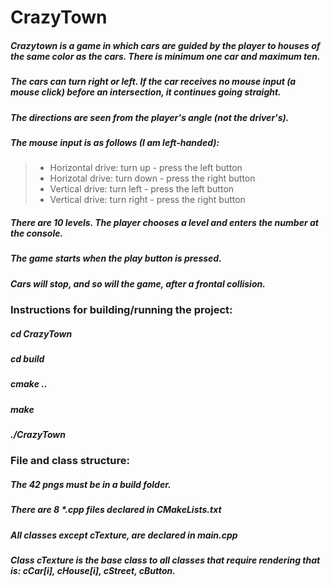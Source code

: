 # CrazyTown 
 ##### Crazytown is a game in which cars are guided by the player to houses of the same color as the cars. There is minimum one car and maximum ten.  
 ##### The cars can turn right or left. If the car receives no mouse input (a mouse click) before an intersection, it continues going straight.  
 ##### The directions are seen from the player's angle (not the driver's).  
 ##### The mouse input is as follows (I am left-handed):
> - Horizontal drive: turn up - press the left button
> - Horizotal drive: turn down - press the right button
> - Vertical drive: turn left - press the left button
> - Vertical drive: turn right - press the right button
##### There are 10 levels. The player chooses a level and enters the number at the console. 
##### The game starts when the play button is pressed.
##### Cars will stop, and so will the game, after a frontal collision.

### Instructions for building/running the project:
##### cd CrazyTown
##### cd build
##### cmake ..
##### make
##### ./CrazyTown

### File and class structure:
##### The 42 pngs must be in a build folder.
##### There are 8 *.cpp files declared in CMakeLists.txt
##### All classes except cTexture, are declared in main.cpp
##### Class cTexture is the base class to all classes that require rendering that is: cCar[i], cHouse[i], cStreet, cButton.

